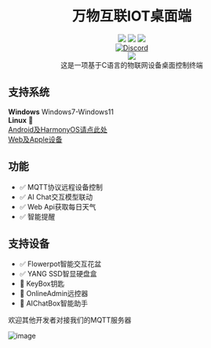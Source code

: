 <div align="center">
    <h1>万物互联IOT桌面端</h1>
    <img src="https://img.shields.io/github/license/JasonYANG170/IOTConnect-PC?label=License&style=for-the-badge">
    <img src="https://img.shields.io/github/commit-activity/w/JasonYANG170/IOTConnect-PC?style=for-the-badge">
<img src="https://img.shields.io/github/languages/count/JasonYANG170/IOTConnect-PC?logo=qt&style=for-the-badge">
	<br>
    	<a href="https://discord.com/invite/az3ceRmgVe"><img alt="Discord" src="https://img.shields.io/discord/978108215499816980?style=social&logo=discord&label=echosec"></a>
  <br>
<img src="https://github.com/JasonYANG170/IOTConnect-PC/assets/39414350/b591ba1e-a784-42e7-b5ca-2c36d0a66379">

<br>	
这是一项基于C语言的物联网设备桌面控制终端

<br>

</div>

## 支持系统
**Windows** Windows7-Windows11  
**Linux**   🚧  
[Android及HarmonyOS请点此处](https://github.com/JasonYANG170/IOTConnect-Android)  
[Web及Apple设备](https://github.com/JasonYANG170/IOTConnect-Web)

## 功能
- ✅ MQTT协议远程设备控制
- ✅ AI Chat交互模型联动
- ✅ Web Api获取每日天气
- ✅ 智能提醒

## 支持设备
- ✅ Flowerpot智能交互花盆  
- ✅ YANG SSD智显硬盘盒
- 🚧 KeyBox钥匙
- 🚧 OnlineAdmin远控器
- 🚧 AIChatBox智能助手
  
欢迎其他开发者对接我们的MQTT服务器

![image](https://github.com/JasonYANG170/IOTConnect-PC/assets/39414350/caf70cdf-919b-46f8-8dda-41dcbce7d676)





